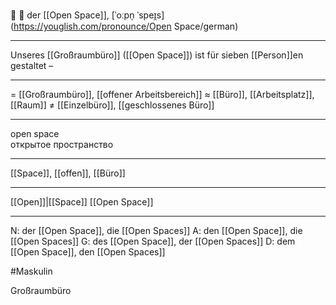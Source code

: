 🏢 🔵 der [[Open Space]], [ˈoːpn̩ ˈspeɪ̯s](https://youglish.com/pronounce/Open Space/german)

---
Unseres [[Großraumbüro]] ([[Open Space]]) ist für sieben [[Person]]en gestaltet – 

---
= [[Großraumbüro]], [[offener Arbeitsbereich]]
≈ [[Büro]], [[Arbeitsplatz]], [[Raum]]
≠ [[Einzelbüro]], [[geschlossenes Büro]]

---
open space  
открытое пространство

---
[[Space]], [[offen]], [[Büro]]

---
[[Open]]|[[Space]]
[[Open Space]]


---
N: der [[Open Space]], die [[Open Spaces]]
A: den [[Open Space]], die [[Open Spaces]]
G: des [[Open Space]], der [[Open Spaces]]
D: dem [[Open Space]], den [[Open Spaces]]


#Maskulin 

Großraumbüro